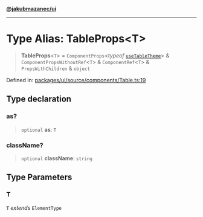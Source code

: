 [**@jakubmazanec/ui**](../README.md)

---

# Type Alias: TableProps\<T\>

> **TableProps**\<`T`\> = `ComponentProps`\<_typeof_
> [`useTableTheme`](../variables/useTableTheme.md)\> & `ComponentPropsWithoutRef`\<`T`\> &
> `ComponentRef`\<`T`\> & `PropsWithChildren` & `object`

Defined in:
[packages/ui/source/components/Table.ts:19](https://github.com/jakubmazanec/tools/blob/a1a5edf56256b0aa4e209cc73bc7a07f5d7fc236/packages/ui/source/components/Table.ts#L19)

## Type declaration

### as?

> `optional` **as**: `T`

### className?

> `optional` **className**: `string`

## Type Parameters

### T

`T` _extends_ `ElementType`
